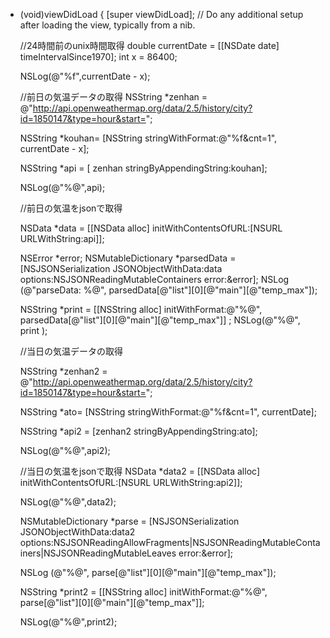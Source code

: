 
- (void)viewDidLoad
{
    [super viewDidLoad];
	// Do any additional setup after loading the view, typically from a nib.
    
    
    //24時間前のunix時間取得
    double currentDate = [[NSDate date] timeIntervalSince1970];
    int x = 86400;
    
    
    NSLog(@"%f",currentDate - x);


    
    //前日の気温データの取得
    NSString *zenhan = @"http://api.openweathermap.org/data/2.5/history/city?id=1850147&type=hour&start=";
    
    NSString *kouhan= [NSString stringWithFormat:@"%f&cnt=1", currentDate - x];

    NSString *api = [ zenhan stringByAppendingString:kouhan];
    
    NSLog(@"%@",api);
    
    
    //前日の気温をjsonで取得
    
    NSData *data = [[NSData alloc] initWithContentsOfURL:[NSURL URLWithString:api]];
    
    NSError *error;
    NSMutableDictionary *parsedData = [NSJSONSerialization JSONObjectWithData:data options:NSJSONReadingMutableContainers error:&error];
    NSLog  (@"parseData: %@", parsedData[@"list"][0][@"main"][@"temp_max"]);
    
    NSString *print = [[NSString alloc] initWithFormat:@"%@", parsedData[@"list"][0][@"main"][@"temp_max"]] ;
    NSLog(@"%@", print );
    
    
    //当日の気温データの取得
    
    NSString *zenhan2 = @"http://api.openweathermap.org/data/2.5/history/city?id=1850147&type=hour&start=";
    
    NSString *ato= [NSString stringWithFormat:@"%f&cnt=1", currentDate];
   
    NSString *api2 = [zenhan2 stringByAppendingString:ato];
    
    NSLog(@"%@",api2);
    
    
    //当日の気温をjsonで取得
    NSData *data2 = [[NSData alloc] initWithContentsOfURL:[NSURL URLWithString:api2]];
    
    NSLog(@"%@",data2);
    
    NSMutableDictionary *parse = [NSJSONSerialization JSONObjectWithData:data2 options:NSJSONReadingAllowFragments|NSJSONReadingMutableContainers|NSJSONReadingMutableLeaves  error:&error];
    
  
    NSLog  (@"%@", parse[@"list"][0][@"main"][@"temp_max"]);
    
    NSString *print2 = [[NSString alloc] initWithFormat:@"%@", parse[@"list"][0][@"main"][@"temp_max"]];
    
    NSLog(@"%@",print2);
